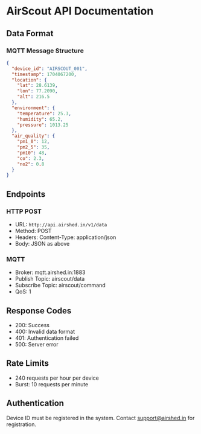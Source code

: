 # AirScout API Documentation

## Data Format

### MQTT Message Structure
```json
{
  "device_id": "AIRSCOUT_001",
  "timestamp": 1704067200,
  "location": {
    "lat": 28.6139,
    "lon": 77.2090,
    "alt": 216.5
  },
  "environment": {
    "temperature": 25.3,
    "humidity": 65.2,
    "pressure": 1013.25
  },
  "air_quality": {
    "pm1_0": 12,
    "pm2_5": 35,
    "pm10": 48,
    "co": 2.3,
    "no2": 0.8
  }
}
```

## Endpoints

### HTTP POST
- URL: `http://api.airshed.in/v1/data`
- Method: POST
- Headers: Content-Type: application/json
- Body: JSON as above

### MQTT
- Broker: mqtt.airshed.in:1883
- Publish Topic: airscout/data
- Subscribe Topic: airscout/command
- QoS: 1

## Response Codes
- 200: Success
- 400: Invalid data format
- 401: Authentication failed
- 500: Server error

## Rate Limits
- 240 requests per hour per device
- Burst: 10 requests per minute

## Authentication
Device ID must be registered in the system.
Contact support@airshed.in for registration.